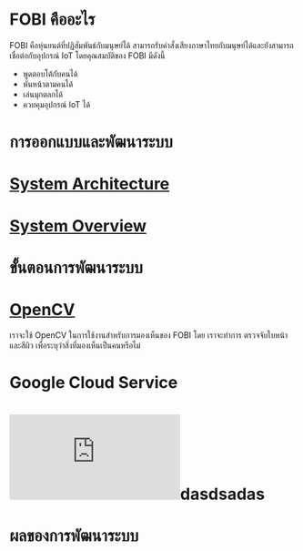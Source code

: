 # FOBI คืออะไร
 FOBI คือหุ่นยนต์ที่ปฏิสัมพันธ์กับมนุษย์ได้ สามารถรับคำสั่งเสียงภาษาไทยกับมนุษย์ได้และยังสามารถเชื่อต่อกับอุปกรณ์ IoT โดยคุณสมบัติของ FOBI มีดังนี้  
 - พูดตอบโต้กับคนได้
 - หันหน้าตามคนได้
 - เล่นมุกตลกได้
 - ควบคุมอุปกรณ์ IoT ได้
 # การออกแบบและพัฒนาระบบ
 # [System Architecture](https://github.com/5A681/Blog_-/blob/main/Architechture.md)
 
 # [System Overview](https://github.com/5A681/Blog_-/blob/main/SystemOverview.md)
 
 # ขั้นตอนการพัฒนาระบบ
 # [OpenCV](https://github.com/5A681/Blog_-/blob/main/OpenCV.md)  
   เราจะใช้ OpenCV ในการใช้งานสำหรับการมองเห็นของ FOBI โดย เราจะทำการ ตรวจจับใบหน้าและสีผิว เพื่อระบุว่าสิ่งที่มองเห็นเป็นคนหรือไม่
 # Google Cloud Service  
 # ![Dynamixel](https://github.com/5A681/Blog_-/blob/main/Dynamixel.md)dasdsadas
 
   # ผลของการพัฒนาระบบ
   
     
